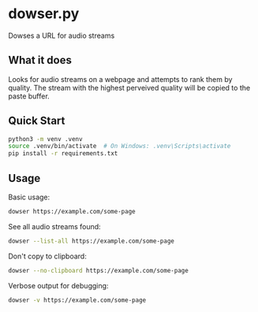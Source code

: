 # dowser.py

Dowses a URL for audio streams

## What it does

Looks for audio streams on a webpage and attempts to rank them by quality.
The stream with the highest perveived quality will be copied to the paste buffer.

## Quick Start

```bash
python3 -m venv .venv
source .venv/bin/activate  # On Windows: .venv\Scripts\activate
pip install -r requirements.txt
```

## Usage

Basic usage:

```bash
dowser https://example.com/some-page
```

See all audio streams found:

```bash
dowser --list-all https://example.com/some-page
```

Don't copy to clipboard:

```bash
dowser --no-clipboard https://example.com/some-page
```

Verbose output for debugging:

```bash
dowser -v https://example.com/some-page
```
